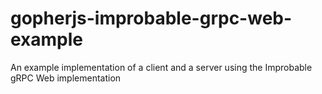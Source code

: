 # gopherjs-improbable-grpc-web-example
An example implementation of a client and a server using the Improbable gRPC Web implementation
